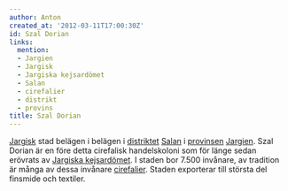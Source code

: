 ```yaml
---
author: Anton
created_at: '2012-03-11T17:00:30Z'
id: Szal Dorian
links:
  mention:
  - Jargien
  - Jargisk
  - Jargiska kejsardömet
  - Salan
  - cirefalier
  - distrikt
  - provins
title: Szal Dorian
---
```


[Jargisk] stad belägen i belägen i [distriktet][] [Salan] i [provinsen][] [Jargien]. Szal Dorian är
en före detta cirefalisk handelskoloni som för länge sedan erövrats av [Jargiska kejsardömet]. I
staden bor 7.500 invånare, av tradition är många av dessa invånare [cirefalier]. Staden exporterar
till största del finsmide och textiler.

  [Jargisk]: Jargisk
  [distriktet]: distrikt
  [Salan]: Salan
  [provinsen]: provins
  [Jargien]: Jargien
  [Jargiska kejsardömet]: Jargiska_kejsardömet
  [cirefalier]: cirefalier
